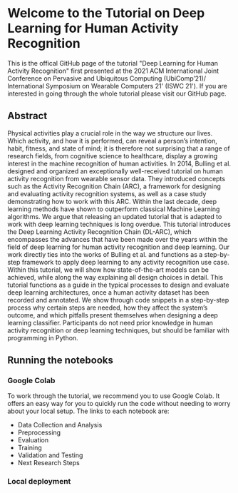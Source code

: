 # Welcome to the Tutorial on Deep Learning for Human Activity Recognition

This is the offical GitHub page of the tutorial "Deep Learning for Human Activity Recognition" first presented at the 2021 ACM International Joint Conference on Pervasive and Ubiquitous Computing (UbiComp’21)/ International Symposium on Wearable Computers 21' (ISWC 21'). If you are interested in going through the whole tutorial please visit our GitHub page.

## Abstract
Physical activities play a crucial role in the way we structure our lives. Which activity, and how it is performed, can reveal a person’s intention, habit, fitness, and state of mind; it is therefore not surprising that a range of research fields, from cognitive science to healthcare, display a growing interest in the machine recognition of human activities. In 2014, Bulling et al. designed and organized an exceptionally well-received tutorial on human activity recognition from wearable sensor data. They introduced concepts such as the Activity Recognition Chain (ARC), a framework for designing and evaluating activity recognition systems, as well as a case study demonstrating how to work with this ARC. Within the last decade, deep learning methods have shown to outperform classical Machine Learning algorithms. We argue that releasing an updated tutorial that is adapted to work with deep learning techniques is long overdue. This tutorial introduces the Deep Learning Activity Recognition Chain (DL-ARC), which encompasses the advances that have been made over the years within the field of deep learning for human activity recognition and deep learning. Our work directly ties into the works of Bulling et al. and functions as a step-by-step framework to apply deep learning to any activity recognition use case. Within this tutorial, we will show how state-of-the-art models can be achieved, while along the way explaining all design choices in detail. This tutorial functions as a guide in the typical processes to design and evaluate deep learning architectures, once a human activity dataset has been recorded and annotated. We show through code snippets in a step-by-step process why certain steps are needed, how they affect the system’s outcome, and which pitfalls present themselves when designing a deep learning classifier. Participants do not need prior knowledge in human activity recognition or deep learning techniques, but should be familiar with programming in Python.

## Running the notebooks

### Google Colab
To work through the tutorial, we recommend you to use Google Colab. It offers an easy way for you to quickly run the code without needing to worry about your local setup. The links to each notebook are:

- Data Collection and Analysis
- Preprocessing
- Evaluation
- Training 
- Validation and Testing
- Next Research Steps

### Local deployment
